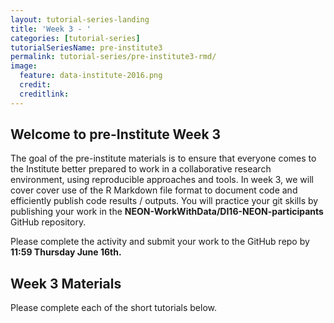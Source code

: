 ```yaml
---
layout: tutorial-series-landing
title: 'Week 3 - '
categories: [tutorial-series]
tutorialSeriesName: pre-institute3
permalink: tutorial-series/pre-institute3-rmd/
image:
  feature: data-institute-2016.png
  credit:
  creditlink:
---
```

## Welcome to pre-Institute Week 3

The goal of the pre-institute materials is to ensure that everyone comes to the
Institute better prepared to work in a collaborative research environment, using
reproducible approaches and tools. In week 3, we will cover cover use of the
R Markdown file format to document code and efficiently publish code results /
outputs. You will practice your git skills by publishing your work in the **NEON-WorkWithData/DI16-NEON-participants** GitHub repository.

Please complete the activity and submit your work to the GitHub repo by
**11:59 Thursday June 16th.**

## Week 3 Materials
Please complete each of the short tutorials below.
